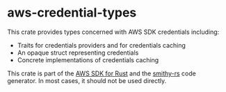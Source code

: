 # aws-credential-types

This crate provides types concerned with AWS SDK credentials including:
* Traits for credentials providers and for credentials caching
* An opaque struct representing credentials
* Concrete implementations of credentials caching

<!-- anchor_start:footer -->
This crate is part of the [AWS SDK for Rust](https://awslabs.github.io/aws-sdk-rust/) and the [smithy-rs](https://github.com/smithy-lang/smithy-rs) code generator. In most cases, it should not be used directly.
<!-- anchor_end:footer -->
